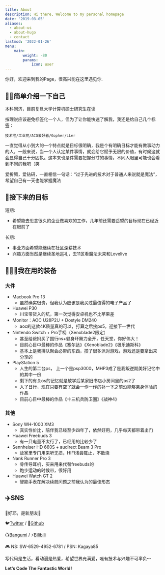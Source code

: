 ```yaml
---
title: About
description: Hi there, Welcome to my personal homepage
date: '2019-08-05'
aliases:
  - about-us
  - about-hugo
  - contact
lastmod: '2022-01-26'
menu:
    main: 
        weight: -80
        params: 
            icon: user
---
```


你好，欢迎来到我的Page，很高兴能在这里遇见你.

## 🙌🏼简单介绍一下自己

本科同济，目前复旦大学计算机硕士研究生在读

按理说应该避免标签化一个人，但为了让你能快速了解我，我还是给自己几个标签：

```
技术宅/工业党/ACG爱好者/Gopher/LLer
```

一直觉得从小到大的一个特点就是目标很明确，我是个有明确目标才能有做事动力的人，一般来说，当一个人认定某件事情，就会给它赋予无限的价值，有时候这就会显得自己十分固执。这本来也是件需要把握分寸的事情，不同人眼里可能也会看到不同的我吧（笑

爱折腾，爱钻研，一直相信一句话：“过于先进的技术对于普通人来说就是魔法”，希望自己有一天也能掌握魔法

## 🚀接下来的目标

短期:
* 希望能去思念很久的企业做喜欢的工作，几年前还需要遥望的目标现在已经近在眼前了

长期:
* 事业方面希望能继续在社区深耕技术
* 兴趣方面当然是继续圣地巡礼，去11区看魔法未来和Lovelive

## 👨🏻‍💻我在用的装备

### 大件

* Macbook Pro 13
  * 虽然确实很贵，但我认为应该是我买过最值得的电子产品了
* Huawei P30
  * 川宝带货入的坑，第一次觉得安卓机也不比苹果差
* Monitor：AOC U28P2U + Dostyle DM240
  * aoc的这款4K质量真的可以，打算之后接ps5，迎接下一世代
* Nintendo Switch + Pro手柄（Xenoblade2限定）
  * 甚至给爸妈买了国行ns+健身环舞力全开，任天堂，你好伟大！
  * 目前心目中最棒的作品《塞尔达》《Xenoblade2》《极乐迪斯科》
  * 基本上是我排队聚会必带的东西，攒了很多派对游戏，游戏还是要拿出来分享的
* PlayStation 5
  * 人生的第二台ps， 上一个是psp3000，MHP3成了是我叛逆期美好记忆中的其中一份
  * 剩下的有关os的记忆就是放学后某家旧书店小房间里的ps2了
  * 入了日行，现在只要有空了就会一作一作的补一下之前没能够亲身体验的作品
  * 目前心目中最棒的作品《十三机兵防卫圈》《战神4》

### 其他

* Sony WH-1000 XM3
  * 真实性价比，陪伴我已经至少四年了，依然好用，几乎每天都带着出门
* Huawei Freebuds 3
  * 有一只电量不太行了，已经用的比较少了
* Sennheiser HD 660S + audirect Beam 3 Pro
  * 放家里专门用来听无损，HIFI浅尝辄止，不敢烧
* Nank Runner Pro 3
  * 骨传导耳机，买来用来代替freebuds的
  * 跑步运动的时候带，很好用
* Huawei Watch GT 2
  * 智能手表在解决续航问题之前我认为的最佳形态

## ✈️SNS

👏好耶，是新朋友🍻

🐦[Twitter](https://twitter.com/kagaya_85) / 🐙[Github](https://github.com/kagaya85)

📺[Bangumi](https://bangumi.tv/user/kagaya85) / ⚡️[Bilibili](https://space.bilibili.com/7373154)

🎮 NS: SW-6529-4952-6781 / PSN: Kagaya85

写代码是生活，看动漫是热爱，希望世界充满爱，唯有技术与兴趣不可辜负～

**Let‘s Code The Fantastic World!**
